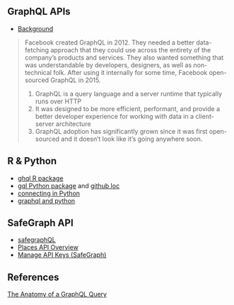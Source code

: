 ## GraphQL APIs

- [Background](https://www.apollographql.com/blog/graphql/basics/what-is-graphql-introduction/)

> Facebook created GraphQL in 2012. They needed a better data-fetching approach that they could use across the entirety of the company’s products and services. They also wanted something that was understandable by developers, designers, as well as non-technical folk. After using it internally for some time, Facebook open-sourced GraphQL in 2015.
> 
> 1. GraphQL is a query language and a server runtime that typically runs over HTTP
> 2. It was designed to be more efficient, performant, and provide a better developer experience for working with data in a client-server architecture
> 3. GraphQL adoption has significantly grown since it was first open-sourced and it doesn’t look like it’s going anywhere soon.

## R & Python

- [ghql R package](https://github.com/ropensci/ghql)
- [gql Python package](https://gql.readthedocs.io/en/v3.0.0a6/) and [github loc](https://github.com/graphql-python/gql)
- [connecting in Python](https://towardsdatascience.com/connecting-to-a-graphql-api-using-python-246dda927840)
- [graphql and python](https://www.moesif.com/blog/technical/graphql/Getting-Started-with-Python-GraphQL-Part1/)

## SafeGraph API

- [safegraphQL](https://pypi.org/project/safegraphQL/)
- [Places API Overview](https://docs.safegraph.com/reference#programmatically-call-the-places-api)
- [Manage API Keys (SafeGraph)](https://shop.safegraph.com/api/?tab=keys)

## References

[The Anatomy of a GraphQL Query](https://www.apollographql.com/blog/graphql/basics/the-anatomy-of-a-graphql-query/)
